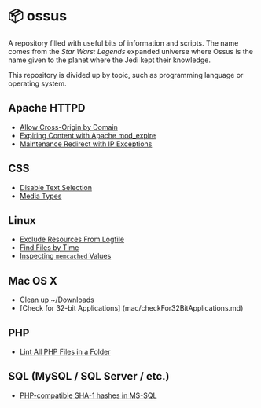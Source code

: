 # :package: ossus
A repository filled with useful bits of information and scripts. The name comes from the _Star Wars: Legends_ expanded universe where Ossus is the name given to the planet where the Jedi kept their knowledge.

This repository is divided up by topic, such as programming language or operating system.

## Apache HTTPD
 - [Allow Cross-Origin by Domain](apache-httpd/allowCrossOriginByDomain.md)
 - [Expiring Content with Apache mod_expire](apache-httpd/contentExpiry.md)
 - [Maintenance Redirect with IP Exceptions](apache-httpd/maintenanceRedirectWithIPExceptions.md)

## CSS
 - [Disable Text Selection](css/disableTextSelection.md)
 - [Media Types](css/mediaTypes.md)

## Linux
 - [Exclude Resources From Logfile](linux/excludeResourcesFromLogfile.md)
 - [Find Files by Time](linux/findingFilesByTime.md)
 - [Inspecting `memcached` Values](linux/inspectingMemcachedValues.md)

## Mac OS X
 - [Clean up ~/Downloads](mac/cleanupDownloads.md)
 - [Check for 32-bit Applications] (mac/checkFor32BitApplications.md)

## PHP
 - [Lint All PHP Files in a Folder](php/lintAllFiles.md)

## SQL (MySQL / SQL Server / etc.)
 - [PHP-compatible SHA-1 hashes in MS-SQL](sql/phpCompatibleMSSQLSHA1Hash.md)
